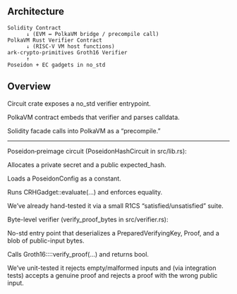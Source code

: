 
## Architecture

```
Solidity Contract
      ↓ (EVM ↔ PolkaVM bridge / precompile call)
PolkaVM Rust Verifier Contract
      ↓ (RISC-V VM host functions)
ark-crypto-primitives Groth16 Verifier
      ↑
Poseidon + EC gadgets in no_std
```

## Overview

Circuit crate exposes a no_std verifier entrypoint.

PolkaVM contract embeds that verifier and parses calldata.

Solidity facade calls into PolkaVM as a “precompile.”

----

Poseidon‐preimage circuit (PoseidonHashCircuit in src/lib.rs):

Allocates a private secret and a public expected_hash.

Loads a PoseidonConfig<Fr> as a constant.

Runs CRHGadget::evaluate(...) and enforces equality.

We’ve already hand-tested it via a small R1CS “satisfied/unsatisfied” suite.

Byte-level verifier (verify_proof_bytes in src/verifier.rs):

No-std entry point that deserializes a PreparedVerifyingKey, Proof, and a blob of public-input bytes.

Calls Groth16::<Bn254>::verify_proof(...) and returns bool.

We’ve unit-tested it rejects empty/malformed inputs and (via integration tests) accepts a genuine proof and rejects a proof with the wrong public input.